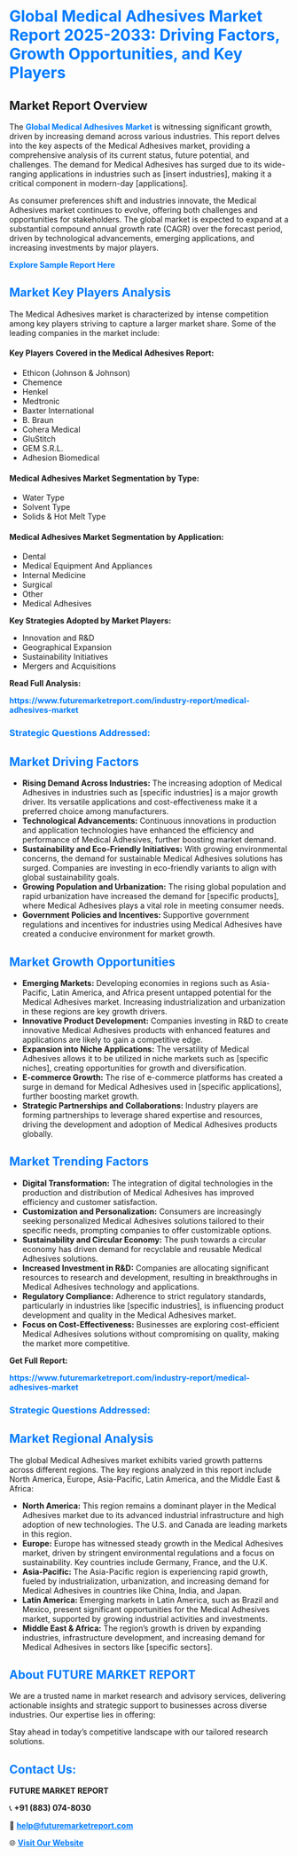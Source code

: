 <h1 style="color: #007BFF;">Global Medical Adhesives Market Report 2025-2033: Driving Factors, Growth Opportunities, and Key Players</h1>

<section id="overview">
<h2>Market Report Overview</h2>
<p>The <a href="https://www.futuremarketreport.com/industry-report/medical-adhesives-market" style="color: #007BFF; text-decoration: none;"><strong>Global Medical Adhesives Market</strong></a> is witnessing significant growth, driven by increasing demand across various industries. This report delves into the key aspects of the Medical Adhesives market, providing a comprehensive analysis of its current status, future potential, and challenges. The demand for Medical Adhesives has surged due to its wide-ranging applications in industries such as [insert industries], making it a critical component in modern-day [applications].</p>
<p>As consumer preferences shift and industries innovate, the Medical Adhesives market continues to evolve, offering both challenges and opportunities for stakeholders. The global market is expected to expand at a substantial compound annual growth rate (CAGR) over the forecast period, driven by technological advancements, emerging applications, and increasing investments by major players.</p>
</section>

<section id="overview">
<p><a href="https://www.futuremarketreport.com/request-sample/reportId=122446" style="color: #007BFF; text-decoration: none;"><strong>Explore Sample Report Here</strong></a></p>
</section>

<section id="key-players">
<h2 style="color: #007BFF;">Market Key Players Analysis</h2>
<p>The Medical Adhesives market is characterized by intense competition among key players striving to capture a larger market share. Some of the leading companies in the market include:</p>
<h4>Key Players Covered in the Medical Adhesives Report:</h4>
<ul><li>Ethicon (Johnson &amp; Johnson)</li><li>Chemence</li><li>Henkel</li><li>Medtronic</li><li>Baxter International</li><li>B. Braun</li><li>Cohera Medical</li><li>GluStitch</li><li>GEM S.R.L.</li><li>Adhesion Biomedical</li></ul>
<h4>Medical Adhesives Market Segmentation by Type:</h4>
<ul><li>Water Type</li><li>Solvent Type</li><li>Solids &amp; Hot Melt Type</li></ul>

<h4>Medical Adhesives Market Segmentation by Application:</h4>
<ul><li>Dental</li><li>Medical Equipment And Appliances</li><li>Internal Medicine</li><li>Surgical</li><li>Other</li><li>Medical Adhesives</li></ul>
<p><strong>Key Strategies Adopted by Market Players:</strong></p>
<ul>
<li>Innovation and R&D</li>
<li>Geographical Expansion</li>
<li>Sustainability Initiatives</li>
<li>Mergers and Acquisitions</li>
</ul>
</section>

<section>
<p><strong>Read Full Analysis: </strong></p><a href="https://www.futuremarketreport.com/industry-report/medical-adhesives-market" style="color: #007BFF; text-decoration: none;"><strong>https://www.futuremarketreport.com/industry-report/medical-adhesives-market</strong></a>
<h3 style="color: #007BFF;">Strategic Questions Addressed:</h3>
</section>

<section id="driving-factors">
<h2 style="color: #007BFF;">Market Driving Factors</h2>
<ul>
<li><strong>Rising Demand Across Industries:</strong> The increasing adoption of Medical Adhesives in industries such as [specific industries] is a major growth driver. Its versatile applications and cost-effectiveness make it a preferred choice among manufacturers.</li>
<li><strong>Technological Advancements:</strong> Continuous innovations in production and application technologies have enhanced the efficiency and performance of Medical Adhesives, further boosting market demand.</li>
<li><strong>Sustainability and Eco-Friendly Initiatives:</strong> With growing environmental concerns, the demand for sustainable Medical Adhesives solutions has surged. Companies are investing in eco-friendly variants to align with global sustainability goals.</li>
<li><strong>Growing Population and Urbanization:</strong> The rising global population and rapid urbanization have increased the demand for [specific products], where Medical Adhesives plays a vital role in meeting consumer needs.</li>
<li><strong>Government Policies and Incentives:</strong> Supportive government regulations and incentives for industries using Medical Adhesives have created a conducive environment for market growth.</li>
</ul>
</section>

<section id="growth-opportunities">
<h2 style="color: #007BFF;">Market Growth Opportunities</h2>
<ul>
<li><strong>Emerging Markets:</strong> Developing economies in regions such as Asia-Pacific, Latin America, and Africa present untapped potential for the Medical Adhesives market. Increasing industrialization and urbanization in these regions are key growth drivers.</li>
<li><strong>Innovative Product Development:</strong> Companies investing in R&D to create innovative Medical Adhesives products with enhanced features and applications are likely to gain a competitive edge.</li>
<li><strong>Expansion into Niche Applications:</strong> The versatility of Medical Adhesives allows it to be utilized in niche markets such as [specific niches], creating opportunities for growth and diversification.</li>
<li><strong>E-commerce Growth:</strong> The rise of e-commerce platforms has created a surge in demand for Medical Adhesives used in [specific applications], further boosting market growth.</li>
<li><strong>Strategic Partnerships and Collaborations:</strong> Industry players are forming partnerships to leverage shared expertise and resources, driving the development and adoption of Medical Adhesives products globally.</li>
</ul>
</section>

<section id="trending-factors">
<h2 style="color: #007BFF;">Market Trending Factors</h2>
<ul>
<li><strong>Digital Transformation:</strong> The integration of digital technologies in the production and distribution of Medical Adhesives has improved efficiency and customer satisfaction.</li>
<li><strong>Customization and Personalization:</strong> Consumers are increasingly seeking personalized Medical Adhesives solutions tailored to their specific needs, prompting companies to offer customizable options.</li>
<li><strong>Sustainability and Circular Economy:</strong> The push towards a circular economy has driven demand for recyclable and reusable Medical Adhesives solutions.</li>
<li><strong>Increased Investment in R&D:</strong> Companies are allocating significant resources to research and development, resulting in breakthroughs in Medical Adhesives technology and applications.</li>
<li><strong>Regulatory Compliance:</strong> Adherence to strict regulatory standards, particularly in industries like [specific industries], is influencing product development and quality in the Medical Adhesives market.</li>
<li><strong>Focus on Cost-Effectiveness:</strong> Businesses are exploring cost-efficient Medical Adhesives solutions without compromising on quality, making the market more competitive.</li>
</ul>
</section>

<section>
<p><strong>Get Full Report: </strong></p><a href="https://www.futuremarketreport.com/industry-report/medical-adhesives-market" style="color: #007BFF; text-decoration: none;"><strong>https://www.futuremarketreport.com/industry-report/medical-adhesives-market</strong></a>
<h3 style="color: #007BFF;">Strategic Questions Addressed:</h3>
</section>


<section id="regional-analysis">
<h2 style="color: #007BFF;">Market Regional Analysis</h2>
<p>The global Medical Adhesives market exhibits varied growth patterns across different regions. The key regions analyzed in this report include North America, Europe, Asia-Pacific, Latin America, and the Middle East & Africa:</p>
<ul>
<li><strong>North America:</strong> This region remains a dominant player in the Medical Adhesives market due to its advanced industrial infrastructure and high adoption of new technologies. The U.S. and Canada are leading markets in this region.</li>
<li><strong>Europe:</strong> Europe has witnessed steady growth in the Medical Adhesives market, driven by stringent environmental regulations and a focus on sustainability. Key countries include Germany, France, and the U.K.</li>
<li><strong>Asia-Pacific:</strong> The Asia-Pacific region is experiencing rapid growth, fueled by industrialization, urbanization, and increasing demand for Medical Adhesives in countries like China, India, and Japan.</li>
<li><strong>Latin America:</strong> Emerging markets in Latin America, such as Brazil and Mexico, present significant opportunities for the Medical Adhesives market, supported by growing industrial activities and investments.</li>
<li><strong>Middle East & Africa:</strong> The region’s growth is driven by expanding industries, infrastructure development, and increasing demand for Medical Adhesives in sectors like [specific sectors].</li>
</ul>
</section>

<footer>
<h2 style="color: #007BFF;">About FUTURE MARKET REPORT</h2>
<p>We are a trusted name in market research and advisory services, delivering actionable insights and strategic support to businesses across diverse industries. Our expertise lies in offering:</p>

<p>Stay ahead in today’s competitive landscape with our tailored research solutions.</p>

<h2 style="color: #007BFF;">Contact Us:</h2>
<p><strong>FUTURE MARKET REPORT</strong></p>
<p>📞 <strong>+91 (883) 074-8030</strong></p>
<p>📧 <strong><a href="mailto:help@futuremarketreport.com" style="color: #007BFF;">help@futuremarketreport.com</a></strong></p>
<p>🌐 <strong><a href="https://www.futuremarketreport.com/" style="color: #007BFF;">Visit Our Website</a></strong></p>
</footer>